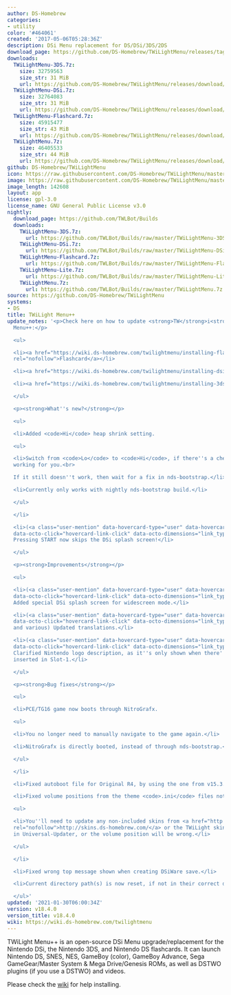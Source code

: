 ```yaml
---
author: DS-Homebrew
categories:
- utility
color: '#464061'
created: '2017-05-06T05:28:36Z'
description: DSi Menu replacement for DS/DSi/3DS/2DS
download_page: https://github.com/DS-Homebrew/TWiLightMenu/releases/tag/v18.4.0
downloads:
  TWiLightMenu-3DS.7z:
    size: 32759563
    size_str: 31 MiB
    url: https://github.com/DS-Homebrew/TWiLightMenu/releases/download/v18.4.0/TWiLightMenu-3DS.7z
  TWiLightMenu-DSi.7z:
    size: 32764083
    size_str: 31 MiB
    url: https://github.com/DS-Homebrew/TWiLightMenu/releases/download/v18.4.0/TWiLightMenu-DSi.7z
  TWiLightMenu-Flashcard.7z:
    size: 45915477
    size_str: 43 MiB
    url: https://github.com/DS-Homebrew/TWiLightMenu/releases/download/v18.4.0/TWiLightMenu-Flashcard.7z
  TWiLightMenu.7z:
    size: 46405533
    size_str: 44 MiB
    url: https://github.com/DS-Homebrew/TWiLightMenu/releases/download/v18.4.0/TWiLightMenu.7z
github: DS-Homebrew/TWiLightMenu
icon: https://raw.githubusercontent.com/DS-Homebrew/TWiLightMenu/master/booter/Twilight%2B%2B-animated%20icon-fix.gif
image: https://raw.githubusercontent.com/DS-Homebrew/TWiLightMenu/master/logo.png
image_length: 142608
layout: app
license: gpl-3.0
license_name: GNU General Public License v3.0
nightly:
  download_page: https://github.com/TWLBot/Builds
  downloads:
    TWiLightMenu-3DS.7z:
      url: https://github.com/TWLBot/Builds/raw/master/TWiLightMenu-3DS.7z
    TWiLightMenu-DSi.7z:
      url: https://github.com/TWLBot/Builds/raw/master/TWiLightMenu-DSi.7z
    TWiLightMenu-Flashcard.7z:
      url: https://github.com/TWLBot/Builds/raw/master/TWiLightMenu-Flashcard.7z
    TWiLightMenu-Lite.7z:
      url: https://github.com/TWLBot/Builds/raw/master/TWiLightMenu-Lite.7z
    TWiLightMenu.7z:
      url: https://github.com/TWLBot/Builds/raw/master/TWiLightMenu.7z
source: https://github.com/DS-Homebrew/TWiLightMenu
systems:
- DS
title: TWiLight Menu++
update_notes: '<p>Check here on how to update <strong>TW</strong>i<strong>L</strong>ight
  Menu++:</p>

  <ul>

  <li><a href="https://wiki.ds-homebrew.com/twilightmenu/installing-flashcard.html"
  rel="nofollow">Flashcard</a></li>

  <li><a href="https://wiki.ds-homebrew.com/twilightmenu/installing-dsi.html" rel="nofollow">DSi</a></li>

  <li><a href="https://wiki.ds-homebrew.com/twilightmenu/installing-3ds.html" rel="nofollow">3DS</a></li>

  </ul>

  <p><strong>What''s new?</strong></p>

  <ul>

  <li>Added <code>Hi</code> heap shrink setting.

  <ul>

  <li>Switch from <code>Lo</code> to <code>Hi</code>, if there''s a cheat that isn''t
  working for you.<br>

  If it still doesn''t work, then wait for a fix in nds-bootstrap.</li>

  <li>Currently only works with nightly nds-bootstrap build.</li>

  </ul>

  </li>

  <li>(<a class="user-mention" data-hovercard-type="user" data-hovercard-url="/users/Epicpkmn11/hovercard"
  data-octo-click="hovercard-link-click" data-octo-dimensions="link_type:self" href="https://github.com/Epicpkmn11">@Epicpkmn11</a>)
  Pressing START now skips the DSi splash screen!</li>

  </ul>

  <p><strong>Improvements</strong></p>

  <ul>

  <li>(<a class="user-mention" data-hovercard-type="user" data-hovercard-url="/users/Epicpkmn11/hovercard"
  data-octo-click="hovercard-link-click" data-octo-dimensions="link_type:self" href="https://github.com/Epicpkmn11">@Epicpkmn11</a>)
  Added special DSi splash screen for widescreen mode.</li>

  <li>(<a class="user-mention" data-hovercard-type="user" data-hovercard-url="/users/Epicpkmn11/hovercard"
  data-octo-click="hovercard-link-click" data-octo-dimensions="link_type:self" href="https://github.com/Epicpkmn11">@Epicpkmn11</a>
  and various) Updated translations.</li>

  <li>(<a class="user-mention" data-hovercard-type="user" data-hovercard-url="/users/Epicpkmn11/hovercard"
  data-octo-click="hovercard-link-click" data-octo-dimensions="link_type:self" href="https://github.com/Epicpkmn11">@Epicpkmn11</a>)
  Clarified Nintendo logo description, as it''s only shown when there''s something
  inserted in Slot-1.</li>

  </ul>

  <p><strong>Bug fixes</strong></p>

  <ul>

  <li>PCE/TG16 game now boots through NitroGrafx.

  <ul>

  <li>You no longer need to manually navigate to the game again.</li>

  <li>NitroGrafx is directly booted, instead of through nds-bootstrap.</li>

  </ul>

  </li>

  <li>Fixed autoboot file for Original R4, by using the one from v15.3.0.</li>

  <li>Fixed volume positions from the theme <code>.ini</code> files not being used.

  <ul>

  <li>You''ll need to update any non-included skins from <a href="http://skins.ds-homebrew.com/"
  rel="nofollow">http://skins.ds-homebrew.com/</a> or the TWiLight skins UniStore
  in Universal-Updater, or the volume position will be wrong.</li>

  </ul>

  </li>

  <li>Fixed wrong top message shown when creating DSiWare save.</li>

  <li>Current directory path(s) is now reset, if not in their correct drives.</li>

  </ul>'
updated: '2021-01-30T06:00:34Z'
version: v18.4.0
version_title: v18.4.0
wiki: https://wiki.ds-homebrew.com/twilightmenu
---
```

TWiLight Menu++ is an open-source DSi Menu upgrade/replacement for the Nintendo DSi, the Nintendo 3DS, and Nintendo DS flashcards. It can launch Nintendo DS, SNES, NES, GameBoy (color), GameBoy Advance, Sega GameGear/Master System & Mega Drive/Genesis ROMs, as well as DSTWO plugins (if you use a DSTWO) and videos.

Please check the [wiki](https://wiki.ds-homebrew.com/twilightmenu) for help installing.